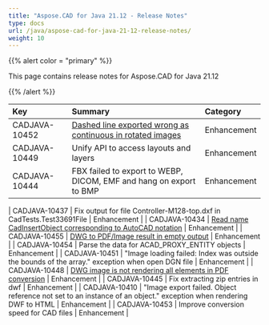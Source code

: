 ```yaml
---
title: "Aspose.CAD for Java 21.12 - Release Notes"
type: docs
url: /java/aspose-cad-for-java-21-12-release-notes/
weight: 10
---
```


{{% alert color = "primary" %}}

This page contains release notes for Aspose.CAD for Java 21.12

{{% /alert %}}


|**Key**|**Summary**|**Category**|
| :- | :- | :- |
| CADJAVA-10452 | [Dashed line exported wrong as continuous in rotated images](https://forum.aspose.com/t/dashed-line-exported-wrong-as-continuous-in-rotated-images/235974) | Enhancement |
| CADJAVA-10449 | Unify API to access layouts and layers | Enhancement |
| CADJAVA-10444 | FBX failed to export to WEBP, DICOM, EMF and hang on export to BMP | Enhancement |

| CADJAVA-10437 | Fix output for file Controller-M128-top.dxf in CadTests.Test33691File  | Enhancement |
| CADJAVA-10434 | [Read name CadInsertObject corresponding to AutoCAD notation](https://forum.aspose.com/t/get-block-name-from-cadinsertobject/238712) | Enhancement |
| CADJAVA-10455 | [DWG to PDF/Image result in empty output](https://forum.aspose.com/t/dwg-will-not-convert-to-pdf-jpeg/231382) | Enhancement |
| CADJAVA-10454 | Parse the data for ACAD_PROXY_ENTITY objects | Enhancement |
| CADJAVA-10451 | "Image loading failed: Index was outside the bounds of the array." exception when open DGN file | Enhancement |
| CADJAVA-10448 | [DWG image is not rendering all elements in PDF conversion](https://forum.aspose.com/t/dwg-image-is-not-rendering-all-elements-in-pdf-conversion/236036/5) | Enhancement |
| CADJAVA-10445 | Fix extracting zip entries in dwf | Enhancement |
| CADJAVA-10410 | "Image export failed. Object reference not set to an instance of an object." exception when rendering DWF to HTML | Enhancement |
| CADJAVA-10453 | Improve conversion speed for CAD files | Enhancement |
